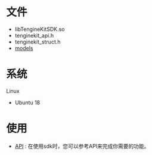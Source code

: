 # 文件
- libTengineKitSDK.so
- tenginekit_api.h
- tenginekit_struct.h
- [models](Model_des.md)

# 系统
Linux
- Ubuntu 18

# 使用
- [API](Linux_api_CN.md) : 在使用sdk时，您可以参考API来完成你需要的功能。